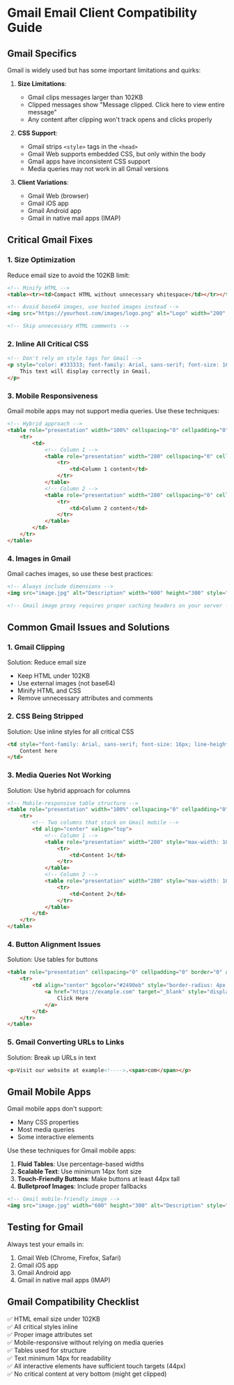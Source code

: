 # Gmail Email Client Compatibility Guide

## Gmail Specifics

Gmail is widely used but has some important limitations and quirks:

1. **Size Limitations**:
   - Gmail clips messages larger than 102KB
   - Clipped messages show "Message clipped. Click here to view entire message"
   - Any content after clipping won't track opens and clicks properly

2. **CSS Support**:
   - Gmail strips `<style>` tags in the `<head>`
   - Gmail Web supports embedded CSS, but only within the body
   - Gmail apps have inconsistent CSS support
   - Media queries may not work in all Gmail versions

3. **Client Variations**:
   - Gmail Web (browser)
   - Gmail iOS app
   - Gmail Android app
   - Gmail in native mail apps (IMAP)

## Critical Gmail Fixes

### 1. Size Optimization

Reduce email size to avoid the 102KB limit:

```html
<!-- Minify HTML -->
<table><tr><td>Compact HTML without unnecessary whitespace</td></tr></table>

<!-- Avoid base64 images, use hosted images instead -->
<img src="https://yourhost.com/images/logo.png" alt="Logo" width="200" height="100">

<!-- Skip unnecessary HTML comments -->
```

### 2. Inline All Critical CSS

```html
<!-- Don't rely on style tags for Gmail -->
<p style="color: #333333; font-family: Arial, sans-serif; font-size: 16px; line-height: 1.5;">
    This text will display correctly in Gmail.
</p>
```

### 3. Mobile Responsiveness

Gmail mobile apps may not support media queries. Use these techniques:

```html
<!-- Hybrid approach -->
<table role="presentation" width="100%" cellspacing="0" cellpadding="0" border="0">
    <tr>
        <td>
            <!-- Column 1 -->
            <table role="presentation" width="280" cellspacing="0" cellpadding="0" border="0" align="left" style="max-width: 100%;">
                <tr>
                    <td>Column 1 content</td>
                </tr>
            </table>
            <!-- Column 2 -->
            <table role="presentation" width="280" cellspacing="0" cellpadding="0" border="0" align="right" style="max-width: 100%;">
                <tr>
                    <td>Column 2 content</td>
                </tr>
            </table>
        </td>
    </tr>
</table>
```

### 4. Images in Gmail

Gmail caches images, so use these best practices:

```html
<!-- Always include dimensions -->
<img src="image.jpg" alt="Description" width="600" height="300" style="display: block; width: 100%; max-width: 600px; height: auto;" border="0">

<!-- Gmail image proxy requires proper caching headers on your server -->
```

## Common Gmail Issues and Solutions

### 1. Gmail Clipping

Solution: Reduce email size

- Keep HTML under 102KB
- Use external images (not base64)
- Minify HTML and CSS
- Remove unnecessary attributes and comments

### 2. CSS Being Stripped

Solution: Use inline styles for all critical CSS

```html
<td style="font-family: Arial, sans-serif; font-size: 16px; line-height: 1.5; color: #333333; padding: 20px;">
    Content here
</td>
```

### 3. Media Queries Not Working

Solution: Use hybrid approach for columns

```html
<!-- Mobile-responsive table structure -->
<table role="presentation" width="100%" cellspacing="0" cellpadding="0" border="0">
    <tr>
        <!-- Two columns that stack on Gmail mobile -->
        <td align="center" valign="top">
            <!-- Column 1 -->
            <table role="presentation" width="280" style="max-width: 100%;" cellspacing="0" cellpadding="0" border="0" align="left">
                <tr>
                    <td>Content 1</td>
                </tr>
            </table>
            <!-- Column 2 -->
            <table role="presentation" width="280" style="max-width: 100%;" cellspacing="0" cellpadding="0" border="0" align="right">
                <tr>
                    <td>Content 2</td>
                </tr>
            </table>
        </td>
    </tr>
</table>
```

### 4. Button Alignment Issues

Solution: Use tables for buttons

```html
<table role="presentation" cellspacing="0" cellpadding="0" border="0" align="center">
    <tr>
        <td align="center" bgcolor="#2490eb" style="border-radius: 4px;">
            <a href="https://example.com" target="_blank" style="display: inline-block; padding: 12px 24px; font-family: Arial, sans-serif; font-size: 16px; color: #ffffff; text-decoration: none; border-radius: 4px;">
                Click Here
            </a>
        </td>
    </tr>
</table>
```

### 5. Gmail Converting URLs to Links

Solution: Break up URLs in text

```html
<p>Visit our website at example<!---->.<span>com</span></p>
```

## Gmail Mobile Apps

Gmail mobile apps don't support:
- Many CSS properties
- Most media queries
- Some interactive elements

Use these techniques for Gmail mobile apps:

1. **Fluid Tables**: Use percentage-based widths
2. **Scalable Text**: Use minimum 14px font size
3. **Touch-Friendly Buttons**: Make buttons at least 44px tall
4. **Bulletproof Images**: Include proper fallbacks

```html
<!-- Gmail mobile-friendly image -->
<img src="image.jpg" width="600" height="300" alt="Description" style="display: block; width: 100%; max-width: 600px; height: auto;">
```

## Testing for Gmail

Always test your emails in:
1. Gmail Web (Chrome, Firefox, Safari)
2. Gmail iOS app
3. Gmail Android app
4. Gmail in native mail apps (IMAP)

## Gmail Compatibility Checklist

✅ HTML email size under 102KB  
✅ All critical styles inline  
✅ Proper image attributes set  
✅ Mobile-responsive without relying on media queries  
✅ Tables used for structure  
✅ Text minimum 14px for readability  
✅ All interactive elements have sufficient touch targets (44px)  
✅ No critical content at very bottom (might get clipped)